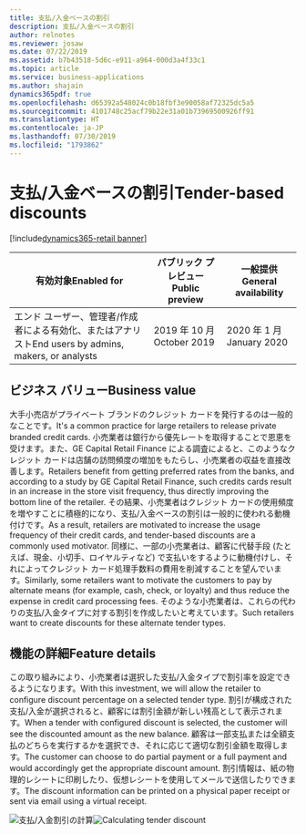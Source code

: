 ```yaml
---
title: 支払/入金ベースの割引
description: 支払/入金ベースの割引
author: relnotes
ms.reviewer: josaw
ms.date: 07/22/2019
ms.assetid: b7b43518-5d6c-e911-a964-000d3a4f33c1
ms.topic: article
ms.service: business-applications
ms.author: shajain
dynamics365pdf: true
ms.openlocfilehash: d65392a548024c0b18fbf3e90058af72325dc5a5
ms.sourcegitcommit: 4101748c25acf79b22e31a01b73969500926ff91
ms.translationtype: HT
ms.contentlocale: ja-JP
ms.lasthandoff: 07/30/2019
ms.locfileid: "1793862"
---
```

# <a name="tender-based-discounts"></a><span data-ttu-id="adffe-103">支払/入金ベースの割引</span><span class="sxs-lookup"><span data-stu-id="adffe-103">Tender-based discounts</span></span>
[!include[dynamics365-retail banner](../includes/dynamics365-retail.md)]

| <span data-ttu-id="adffe-104">有効対象</span><span class="sxs-lookup"><span data-stu-id="adffe-104">Enabled for</span></span>    |  <span data-ttu-id="adffe-105">パブリック プレビュー</span><span class="sxs-lookup"><span data-stu-id="adffe-105">Public preview</span></span> | <span data-ttu-id="adffe-106">一般提供</span><span class="sxs-lookup"><span data-stu-id="adffe-106">General availability</span></span> | 
| ---------- | ---------- |---------- |
|<span data-ttu-id="adffe-107">エンド ユーザー、管理者/作成者による有効化、またはアナリスト</span><span class="sxs-lookup"><span data-stu-id="adffe-107">End users by admins, makers, or analysts</span></span>|<span data-ttu-id="adffe-108">2019 年 10 月</span><span class="sxs-lookup"><span data-stu-id="adffe-108">October 2019</span></span>| <span data-ttu-id="adffe-109">2020 年 1 月</span><span class="sxs-lookup"><span data-stu-id="adffe-109">January 2020</span></span>|


## <a name="business-value"></a><span data-ttu-id="adffe-110">ビジネス バリュー</span><span class="sxs-lookup"><span data-stu-id="adffe-110">Business value</span></span>
<!-- bv start -->
<span data-ttu-id="adffe-111">大手小売店がプライベート ブランドのクレジット カードを発行するのは一般的なことです。</span><span class="sxs-lookup"><span data-stu-id="adffe-111">It's a common practice for large retailers to release private branded credit cards.</span></span> <span data-ttu-id="adffe-112">小売業者は銀行から優先レートを取得することで恩恵を受けます。また、GE Capital Retail Finance による調査によると、このようなクレジット カードは店舗の訪問頻度の増加をもたらし、小売業者の収益を直接改善します。</span><span class="sxs-lookup"><span data-stu-id="adffe-112">Retailers benefit from getting preferred rates from the banks, and according to a study by GE Capital Retail Finance, such credits cards result in an increase in the store visit frequency, thus directly improving the bottom line of the retailer.</span></span> <span data-ttu-id="adffe-113">その結果、小売業者はクレジット カードの使用頻度を増やすことに積極的になり、支払/入金ベースの割引は一般的に使われる動機付けです。</span><span class="sxs-lookup"><span data-stu-id="adffe-113">As a result, retailers are motivated to increase the usage frequency of their credit cards, and tender-based discounts are a commonly used motivator.</span></span> <span data-ttu-id="adffe-114">同様に、一部の小売業者は、顧客に代替手段 (たとえば、現金、小切手、ロイヤルティなど) で支払いをするように動機付けし、それによってクレジット カード処理手数料の費用を削減することを望んでいます。</span><span class="sxs-lookup"><span data-stu-id="adffe-114">Similarly, some retailers want to motivate the customers to pay by alternate means (for example, cash, check, or loyalty) and thus reduce the expense in credit card processing fees.</span></span> <span data-ttu-id="adffe-115">そのような小売業者は、これらの代わりの支払/入金タイプに対する割引を作成したいと考えています。</span><span class="sxs-lookup"><span data-stu-id="adffe-115">Such retailers want to create discounts for these alternate tender types.</span></span>
<!-- bv end -->



## <a name="feature-details"></a><span data-ttu-id="adffe-116">機能の詳細</span><span class="sxs-lookup"><span data-stu-id="adffe-116">Feature details</span></span>
<!--feature detail start -->
<span data-ttu-id="adffe-117">この取り組みにより、小売業者は選択した支払/入金タイプで割引率を設定できるようになります。</span><span class="sxs-lookup"><span data-stu-id="adffe-117">With this investment, we will allow the retailer to configure discount percentage on a selected tender type.</span></span> <span data-ttu-id="adffe-118">割引が構成された支払/入金が選択されると、顧客には割引金額が新しい残高として表示されます。</span><span class="sxs-lookup"><span data-stu-id="adffe-118">When a tender with configured discount is selected, the customer will see the discounted amount as the new balance.</span></span> <span data-ttu-id="adffe-119">顧客は一部支払または全額支払のどちらを実行するかを選択でき、それに応じて適切な割引金額を取得します。</span><span class="sxs-lookup"><span data-stu-id="adffe-119">The customer can choose to do partial payment or a full payment and would accordingly get the appropriate discount amount.</span></span> <span data-ttu-id="adffe-120">割引情報は、紙の物理的レシートに印刷したり、仮想レシートを使用してメールで送信したりできます。</span><span class="sxs-lookup"><span data-stu-id="adffe-120">The discount information can be printed on a physical paper receipt or sent via email using a virtual receipt.</span></span>

<span data-ttu-id="adffe-121">![支払/入金割引の計算](media/tender-discounts.png "支払/入金割引の計算")</span><span class="sxs-lookup"><span data-stu-id="adffe-121">![Calculating tender discount](media/tender-discounts.png "Calculating tender discount")</span></span>
<!--feature detail end -->











